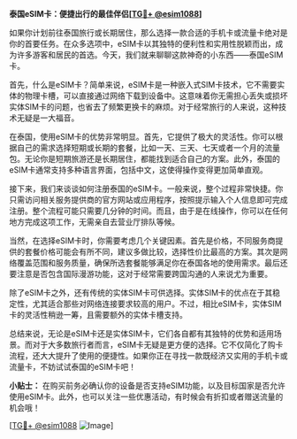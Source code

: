 **泰国eSIM卡：便捷出行的最佳伴侣[[TG💪+ @esim1088](https://t.me/s/esim1088)]**

如果你计划前往泰国旅行或长期居住，那么选择一款合适的手机卡或流量卡绝对是你的首要任务。在众多选项中，eSIM卡以其独特的便利性和实用性脱颖而出，成为许多游客和居民的首选。今天，我们就来聊聊这款神奇的小东西——泰国eSIM卡。

首先，什么是eSIM卡？简单来说，eSIM卡是一种嵌入式SIM卡技术，它不需要实体的物理卡槽，可以直接通过网络下载到设备中。这意味着你无需担心丢失或损坏实体SIM卡的问题，也省去了频繁更换卡的麻烦。对于经常旅行的人来说，这种技术无疑是一大福音。

在泰国，使用eSIM卡的优势非常明显。首先，它提供了极大的灵活性。你可以根据自己的需求选择短期或长期的套餐，比如一天、三天、七天或者一个月的流量包。无论你是短期旅游还是长期居住，都能找到适合自己的方案。此外，泰国的eSIM卡通常支持多种语言界面，包括中文，这使得操作变得更加简单直观。

接下来，我们来谈谈如何注册泰国的eSIM卡。一般来说，整个过程非常快捷。你只需访问相关服务提供商的官方网站或应用程序，按照提示输入个人信息即可完成注册。整个流程可能只需要几分钟的时间。而且，由于是在线操作，你可以在任何地方完成这项工作，无需亲自去营业厅排队等候。

当然，在选择eSIM卡时，你需要考虑几个关键因素。首先是价格，不同服务商提供的套餐价格可能会有所不同，建议多做比较，选择性价比最高的方案。其次是网络覆盖范围和服务质量，确保所选套餐能够满足你在泰国各地的使用需求。最后还要注意是否包含国际漫游功能，这对于经常需要跨国沟通的人来说尤为重要。

除了eSIM卡之外，还有传统的实体SIM卡可供选择。实体SIM卡的优点在于其稳定性，尤其适合那些对网络连接要求较高的用户。不过，相比eSIM卡，实体SIM卡的灵活性稍逊一筹，且需要额外的实体卡槽支持。

总结来说，无论是eSIM卡还是实体SIM卡，它们各自都有其独特的优势和适用场景。而对于大多数旅行者而言，eSIM卡无疑是更方便的选择。它不仅简化了购卡流程，还大大提升了使用的便捷性。如果你正在寻找一款既经济又实用的手机卡或流量卡，不妨试试泰国的eSIM卡吧！

**小贴士：** 在购买前务必确认你的设备是否支持eSIM功能，以及目标国家是否允许使用eSIM卡。此外，也可以关注一些优惠活动，有时候会有折扣或者赠送流量的机会哦！

[[TG💪+ @esim1088](https://t.me/s/esim1088) ![Image](https://i.postimg.cc/4NQfJmqS/Snipaste-2025-05-13-00-14-12.png)]